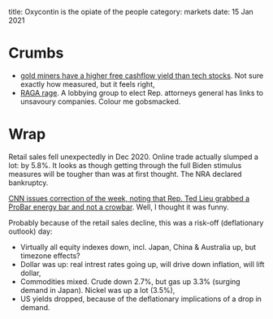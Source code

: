title: Oxycontin is the opiate of the people
category: markets
date: 15 Jan 2021

# Crumbs

- [gold miners have a higher free cashflow yield than tech stocks](https://thesoundingline.com/gold-miner-free-cash-flow-yield-surpasses-big-tech-for-first-time-in-25-years/). Not sure exactly how measured, but it feels right,
- [RAGA rage](https://wallstreetonparade.com/2021/01/the-untold-story-of-how-the-republican-attorneys-general-association-funded-with-large-sums-from-corporate-felons-including-oxycontin-drug-pusher-purdue-participated-in-recruiting-the-mob-that-atta/). A lobbying group to elect Rep. attorneys general has links to unsavoury companies. Colour me gobsmacked.

# Wrap

Retail sales fell unexpectedly in Dec 2020. Online trade actually slumped a lot: by 5.8%. 
It looks as though getting through the full Biden stimulus measures will be tougher than was at first thought.
The NRA declared bankruptcy.

[CNN issues correction of the week, noting that Rep. Ted Lieu grabbed a ProBar energy bar and not a crowbar](https://www.businessinsider.com/cnn-correction-ted-lieu-grabbed-probar-not-crowbar-capitol-siege-2021-1). Well, I thought it was funny.

Probably because of the retail sales decline, this was a risk-off (deflationary outlook) day:

- Virtually all equity indexes down, incl. Japan, China & Australia up, but timezone effects?
- Dollar was up: real intrest rates going up, will drive down inflation, will lift dollar,
- Commodities mixed. Crude down 2.7%, but gas up 3.3% (surging demand in Japan). Nickel was up a lot (3.5%),
- US yields dropped, because of the deflationary implications of a drop in demand.
